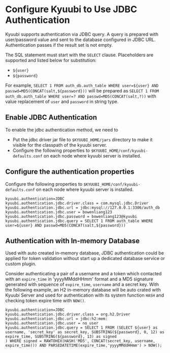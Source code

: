 <!--
 - Licensed to the Apache Software Foundation (ASF) under one or more
 - contributor license agreements.  See the NOTICE file distributed with
 - this work for additional information regarding copyright ownership.
 - The ASF licenses this file to You under the Apache License, Version 2.0
 - (the "License"); you may not use this file except in compliance with
 - the License.  You may obtain a copy of the License at
 -
 -   http://www.apache.org/licenses/LICENSE-2.0
 -
 - Unless required by applicable law or agreed to in writing, software
 - distributed under the License is distributed on an "AS IS" BASIS,
 - WITHOUT WARRANTIES OR CONDITIONS OF ANY KIND, either express or implied.
 - See the License for the specific language governing permissions and
 - limitations under the License.
 -->


# Configure Kyuubi to Use JDBC Authentication

Kyuubi supports authentication via JDBC query. A query is prepared with user/password value and sent to the database configured in JDBC URL. Authentication passes if the result set is not empty.

The SQL statement must start with the `SELECT` clause. Placeholders are supported and listed below for substitution:
- `${user}`
- `${password}`

For example, `SELECT 1 FROM auth_db.auth_table WHERE user=${user} AND 
passwd=MD5(CONCAT(salt,${password}))` will be prepared as `SELECT 1 FROM auth_db.auth_table WHERE user=? AND passwd=MD5(CONCAT(salt,?))` with value replacement of `user` and `password` in string type.

## Enable JDBC Authentication 

To enable the jdbc authentication method, we need to

- Put the jdbc driver jar file to `$KYUUBI_HOME/jars` directory to make it visible for
  the classpath of the kyuubi server.
- Configure the following properties to `$KYUUBI_HOME/conf/kyuubi-defaults.conf`
  on each node where kyuubi server is installed.

## Configure the authentication properties
Configure the following properties to `$KYUUBI_HOME/conf/kyuubi-defaults.conf` on each node where kyuubi server is installed.

```properties
kyuubi.authentication=JDBC
kyuubi.authentication.jdbc.driver.class = com.mysql.jdbc.Driver
kyuubi.authentication.jdbc.url = jdbc:mysql://127.0.0.1:3306/auth_db
kyuubi.authentication.jdbc.user = bowenliang123
kyuubi.authentication.jdbc.password = bowenliang123@kyuubi
kyuubi.authentication.jdbc.query = SELECT 1 FROM auth_table WHERE user=${user} AND passwd=MD5(CONCAT(salt,${password}))
```

## Authentication with In-memory Database

Used with auto created in-memory database, JDBC authentication could be applied for token validation without start up a dedicated database service or custom plugin. 

Consider authenticating a pair of a username and a token which contacted with an `expire_time` in 'yyyyMMddHHmm' format and a MD5 signature generated with sequence of `expire_time`, `username` and a secret key. With the following example, an H2 in-memory database will be auto crated with Kyuubi Server and used for authentication with its system function `HASH` and checking token expire time with `NOW()`.

```properties
kyuubi.authentication=JDBC
kyuubi.authentication.jdbc.driver.class = org.h2.Driver
kyuubi.authentication.jdbc.url = jdbc:h2:mem:
kyuubi.authentication.jdbc.user = no_user
kyuubi.authentication.jdbc.query = SELECT 1 FROM (SELECT ${user} as username, 'secret_key' as secret_key, SUBSTRING(${password}, 0, 12) as expire_time, SUBSTRING(${password}, 13) as signed
) WHERE signed = RAWTOHEX(HASH('MD5', CONCAT(secret_key, username, expire_time))) AND PARSEDATETIME(expire_time,'yyyyMMddHHmm') > NOW();
```
